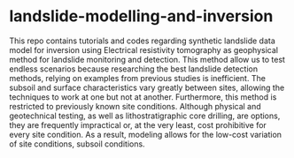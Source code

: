 # landslide-modelling-and-inversion
This repo contains tutorials and codes regarding synthetic landslide data model for inversion using Electrical resistivity tomography as geophysical method for landslide monitoring and detection. This method allow us to test endless scenarios because researching the best landslide detection methods, relying on examples from previous studies is inefficient. The subsoil and surface characteristics vary greatly between sites, allowing the techniques to work at one but not at another. Furthermore, this method is restricted to previously known site conditions. Although physical and geotechnical testing, as well as lithostratigraphic core drilling, are options, they are frequently impractical or, at the very least, cost prohibitive for every site condition. As a result, modeling allows for the low-cost variation of site conditions, subsoil conditions.
